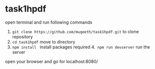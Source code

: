 # task1hpdf
open terminal and run following commands
1. `git clone https://github.com/muqeeth/task1hpdf.git` to clone repository
2. `cd task1hpdf`  move to directory
3. `npm install	`	install packages required
4.` npm run devserver`	run the server


open your browser and go for localhost:8080/


